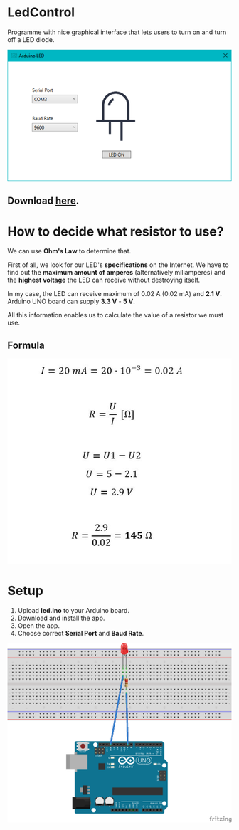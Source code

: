 # LedControl

Programme with nice graphical interface that lets users to turn on and turn off a LED diode.
 
![](https://github.com/ondrejsvorc/LedControl/blob/main/LedControl/gui.png)

## Download [here](http://www.mediafire.com/file/xuk95tj2tj26lbt/LedControl.rar/file).

# How to decide what resistor to use?

We can use **Ohm's Law** to determine that.

First of all, we look for our LED's **specifications** on the Internet. We have to find out the **maximum amount of amperes** (alternatively miliamperes) and the **highest voltage** the LED can receive without destroying itself. 

In my case, the LED can receive maximum of 0.02 A (0.02 mA) and **2.1 V**. Arduino UNO board can supply **3.3 V** - **5 V**.

All this information enables us to calculate the value of a resistor we must use.

## Formula

![](https://github.com/ondrejsvorc/LedControl/blob/main/LedControl/resistor_formula.jpg)


# Setup

1. Upload **led.ino** to your Arduino board.
2. Download and install the app.
3. Open the app.
4. Choose correct **Serial Port** and **Baud Rate**.

![](https://github.com/ondrejsvorc/LedControl/blob/main/LedControl/scheme.png)

